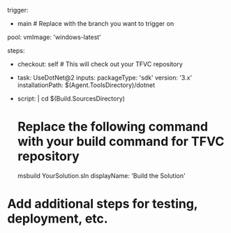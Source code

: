 trigger:
- main  # Replace with the branch you want to trigger on

pool:
  vmImage: 'windows-latest'

steps:
- checkout: self  # This will check out your TFVC repository

- task: UseDotNet@2
  inputs:
    packageType: 'sdk'
    version: '3.x'
    installationPath: $(Agent.ToolsDirectory)/dotnet

- script: |
    cd $(Build.SourcesDirectory)
    # Replace the following command with your build command for TFVC repository
    msbuild YourSolution.sln
  displayName: 'Build the Solution'

# Add additional steps for testing, deployment, etc.

